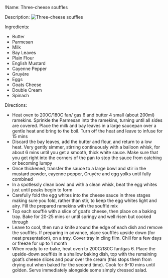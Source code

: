 !Name: Three-cheese souffles

Description:
![Three-cheese souffles](https://www.themealdb.com/images/media/meals/sxwquu1511793428.jpg "Three-cheese souffles")

Ingredients:
- Butter
- Parmesan
- Milk
- Bay Leaves
- Plain Flour
- English Mustard
- Cayenne Pepper
- Gruyère
- Eggs
- Goats Cheese
- Double Cream
- Spinach

Directions:
- Heat oven to 200C/180C fan/ gas 6 and butter 4 small (about 200ml) ramekins. Sprinkle the Parmesan into the ramekins, turning until all sides are covered. Place the milk and bay leaves in a large saucepan over a gentle heat and bring to the boil. Turn off the heat and leave to infuse for 15 mins
- Discard the bay leaves, add the butter and flour, and return to a low heat. Very gently simmer, stirring continuously with a balloon whisk, for about 6 mins until you get a smooth, thick white sauce. Make sure that you get right into the corners of the pan to stop the sauce from catching or becoming lumpy
- Once thickened, transfer the sauce to a large bowl and stir in the mustard powder, cayenne pepper, Gruyère and egg yolks until fully combined
- In a spotlessly clean bowl and with a clean whisk, beat the egg whites just until peaks begin to form
- Carefully fold the egg whites into the cheese sauce in three stages making sure you fold, rather than stir, to keep the egg whites light and airy. Fill the prepared ramekins with the soufflé mix
- Top each soufflé with a slice of goat’s cheese, then place on a baking tray. Bake for 20-25 mins or until springy and well risen but cooked through
- Leave to cool, then run a knife around the edge of each dish and remove the soufflés. If preparing in advance, place soufflés upside down (for neat presentation), on a tray. Cover tray in cling film. Chill for a few days or freeze for up to 1 month
- When ready to re-bake, heat oven to 200C/180C fan/gas 6. Place the upside-down soufflés in a shallow baking dish, top with the remaining goat’s cheese slices and pour over the cream (this stops them from drying out when baked for the second time). Cook for 8-10 mins until golden. Serve immediately alongside some simply dressed salad.
